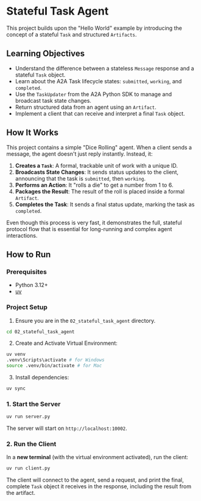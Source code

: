 # Stateful Task Agent

This project builds upon the "Hello World" example by introducing the concept of a stateful `Task` and structured `Artifacts`.

## Learning Objectives

-   Understand the difference between a stateless `Message` response and a stateful `Task` object.
-   Learn about the A2A Task lifecycle states: `submitted`, `working`, and `completed`.
-   Use the `TaskUpdater` from the A2A Python SDK to manage and broadcast task state changes.
-   Return structured data from an agent using an `Artifact`.
-   Implement a client that can receive and interpret a final `Task` object.

## How It Works

This project contains a simple "Dice Rolling" agent. When a client sends a message, the agent doesn't just reply instantly. Instead, it:

1.  **Creates a `Task`**: A formal, trackable unit of work with a unique ID.
2.  **Broadcasts State Changes**: It sends status updates to the client, announcing that the task is `submitted`, then `working`.
3.  **Performs an Action**: It "rolls a die" to get a number from 1 to 6.
4.  **Packages the Result**: The result of the roll is placed inside a formal `Artifact`.
5.  **Completes the Task**: It sends a final status update, marking the task as `completed`.

Even though this process is very fast, it demonstrates the full, stateful protocol flow that is essential for long-running and complex agent interactions.

## How to Run

### Prerequisites

*   Python 3.12+
*   [uv](https://docs.astral.sh/uv/getting-started/installation/)

### Project Setup

1. Ensure you are in the `02_stateful_task_agent` directory.
```bash
cd 02_stateful_task_agent
```

2. Create and Activate Virtual Environment:
```bash
uv venv
.venv\Scripts\activate # for Windows
source .venv/bin/activate # for Mac
```

3. Install dependencies:
```bash
uv sync
```
### 1. Start the Server

```bash
uv run server.py
```
The server will start on `http://localhost:10002`.

### 2. Run the Client

In a **new terminal** (with the virtual environment activated), run the client:
```bash
uv run client.py
```

The client will connect to the agent, send a request, and print the final, complete `Task` object it receives in the response, including the result from the artifact.